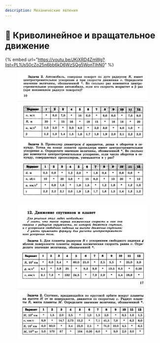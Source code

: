 ```yaml
---
description: Механические явления
---
```


# 📗 Криволинейное и вращательное движение

{% embed url="https://youtu.be/JKjXRD4ZmWg?list=PL1Us50cZo25n6bb6kD6WzSQg5WonTlhN0" %}

<figure><img src="../../../.gitbook/assets/image (7).png" alt=""><figcaption></figcaption></figure>

<figure><img src="../../../.gitbook/assets/image (1) (1).png" alt=""><figcaption></figcaption></figure>
